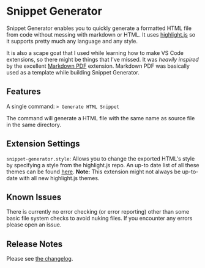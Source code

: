 # Snippet Generator

Snippet Generator enables you to quickly generate a formatted HTML file from code without messing with markdown or HTML. It uses [highlight.js](https://github.com/highlightjs/highlight.js) so it supports pretty much any language and any style.

It is also a scape goat that I used while learning how to make VS Code extensions, so there might be things that I've missed. It was _heavily inspired_ by the excellent [Markdown PDF](https://github.com/yzane/vscode-markdown-pdf) extension. Markdown PDF was basically used as a template while building Snippet Generator.

## Features

A single command: `> Generate HTML Snippet`

The command will generate a HTML file with the same name as source file in the same directory.

## Extension Settings

`snippet-generator.style`: Allows you to change the exported HTML's style by specifying a style from the highlight.js repo. An up-to date list of all these themes can be found [here](https://github.com/highlightjs/highlight.js/tree/master/src/styles). **Note:** This extension might not always be up-to-date with all new highlight.js themes.

## Known Issues

There is currently no error checking (or error reporting) other than some basic file system checks to avoid nuking files. If you encounter any errors please open an issue.

## Release Notes

Please see [the changelog](changelog).
